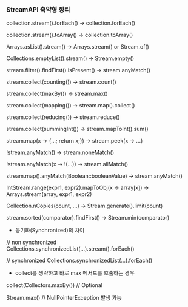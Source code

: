 ### StreamAPI 축약형 정리

collection.stream().forEach() 
  → collection.forEach()
  
collection.stream().toArray() 
  → collection.toArray()

Arrays.asList().stream() 
  → Arrays.stream() or Stream.of()

Collections.emptyList().stream() 
  → Stream.empty()

stream.filter().findFirst().isPresent() 
  → stream.anyMatch()

stream.collect(counting()) 
  → stream.count()

stream.collect(maxBy()) 
  → stream.max()

stream.collect(mapping()) 
  → stream.map().collect()

stream.collect(reducing()) 
  → stream.reduce()

stream.collect(summingInt()) 
  → stream.mapToInt().sum()

stream.map(x -> {...; return x;}) 
  → stream.peek(x -> ...)

!stream.anyMatch() 
  → stream.noneMatch()

!stream.anyMatch(x -> !(...)) 
  → stream.allMatch()

stream.map().anyMatch(Boolean::booleanValue) 
  → stream.anyMatch()

IntStream.range(expr1, expr2).mapToObj(x -> array[x]) 
  → Arrays.stream(array, expr1, expr2)

Collection.nCopies(count, ...) 
  → Stream.generate().limit(count)

stream.sorted(comparator).findFirst() 
  → Stream.min(comparator)
  
  
- 동기화(Synchronized)의 차이

// non synchronized  
Collections.synchronizedList(...).stream().forEach()


// synchronized
Collections.synchronizedList(...).forEach()


- collect를 생략하고 바로 max 메서드를 호출하는 경우  

collect(Collectors.maxBy())  // Optional

Stream.max() // NullPointerException 발생 가능
